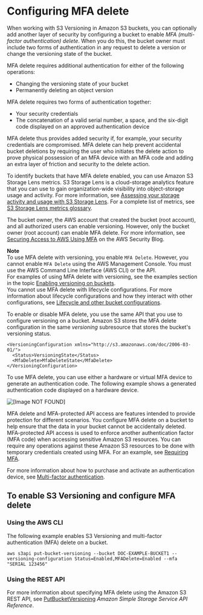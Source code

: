 # Configuring MFA delete<a name="MultiFactorAuthenticationDelete"></a>

When working with S3 Versioning in Amazon S3 buckets, you can optionally add another layer of security by configuring a bucket to enable *MFA \(multi\-factor authentication\) delete*\. When you do this, the bucket owner must include two forms of authentication in any request to delete a version or change the versioning state of the bucket\.

MFA delete requires additional authentication for either of the following operations:
+ Changing the versioning state of your bucket
+ Permanently deleting an object version

MFA delete requires two forms of authentication together:
+ Your security credentials
+ The concatenation of a valid serial number, a space, and the six\-digit code displayed on an approved authentication device

MFA delete thus provides added security if, for example, your security credentials are compromised\. MFA delete can help prevent accidental bucket deletions by requiring the user who initiates the delete action to prove physical possession of an MFA device with an MFA code and adding an extra layer of friction and security to the delete action\.

To identify buckets that have MFA delete enabled, you can use Amazon S3 Storage Lens metrics\. S3 Storage Lens is a cloud\-storage analytics feature that you can use to gain organization\-wide visibility into object\-storage usage and activity\. For more information, see [ Assessing your storage activity and usage with S3 Storage Lens](https://docs.aws.amazon.com/AmazonS3/latest/userguide/storage_lens?icmpid=docs_s3_user_guide_MultiFactorAuthenticationDelete.html)\. For a complete list of metrics, see [ S3 Storage Lens metrics glossary](https://docs.aws.amazon.com/AmazonS3/latest/userguide/storage_lens_metrics_glossary.html?icmpid=docs_s3_user_guide_MultiFactorAuthenticationDelete.html)\.

The bucket owner, the AWS account that created the bucket \(root account\), and all authorized users can enable versioning\. However, only the bucket owner \(root account\) can enable MFA delete\. For more information, see [Securing Access to AWS Using MFA](http://aws.amazon.com/blogs/security/securing-access-to-aws-using-mfa-part-3/) on the AWS Security Blog\.

**Note**  
To use MFA delete with versioning, you enable `MFA Delete`\. However, you cannot enable `MFA Delete` using the AWS Management Console\. You must use the AWS Command Line Interface \(AWS CLI\) or the API\.   
For examples of using MFA delete with versioning, see the examples section in the topic [Enabling versioning on buckets](manage-versioning-examples.md)\.  
You cannot use MFA delete with lifecycle configurations\. For more information about lifecycle configurations and how they interact with other configurations, see [Lifecycle and other bucket configurations](lifecycle-and-other-bucket-config.md)\.

To enable or disable MFA delete, you use the same API that you use to configure versioning on a bucket\. Amazon S3 stores the MFA delete configuration in the same *versioning* subresource that stores the bucket's versioning status\.

```
<VersioningConfiguration xmlns="http://s3.amazonaws.com/doc/2006-03-01/"> 
  <Status>VersioningState</Status>
  <MfaDelete>MfaDeleteState</MfaDelete>  
</VersioningConfiguration>
```

To use MFA delete, you can use either a hardware or virtual MFA device to generate an authentication code\. The following example shows a generated authentication code displayed on a hardware device\.

![\[Image NOT FOUND\]](http://docs.aws.amazon.com/AmazonS3/latest/userguide/images/MFADevice.png)

MFA delete and MFA\-protected API access are features intended to provide protection for different scenarios\. You configure MFA delete on a bucket to help ensure that the data in your bucket cannot be accidentally deleted\. MFA\-protected API access is used to enforce another authentication factor \(MFA code\) when accessing sensitive Amazon S3 resources\. You can require any operations against these Amazon S3 resources to be done with temporary credentials created using MFA\. For an example, see [Requiring MFA](example-bucket-policies.md#example-bucket-policies-MFA)\. 

For more information about how to purchase and activate an authentication device, see [Multi\-factor authentication](http://aws.amazon.com/iam/details/mfa/)\.

## To enable S3 Versioning and configure MFA delete<a name="enable-versioning-mfa-delete"></a>

### Using the AWS CLI<a name="enable-versioning-mfa-delete-cli"></a>

The following example enables S3 Versioning and multi\-factor authentication \(MFA\) delete on a bucket\.

```
aws s3api put-bucket-versioning --bucket DOC-EXAMPLE-BUCKET1 --versioning-configuration Status=Enabled,MFADelete=Enabled --mfa "SERIAL 123456"
```

### Using the REST API<a name="enable-versioning-mfa-delete-rest-api"></a>

For more information about specifying MFA delete using the Amazon S3 REST API, see [PutBucketVersioning](https://docs.aws.amazon.com/AmazonS3/latest/API/API_PutBucketVersioning.html) *Amazon Simple Storage Service API Reference*\.